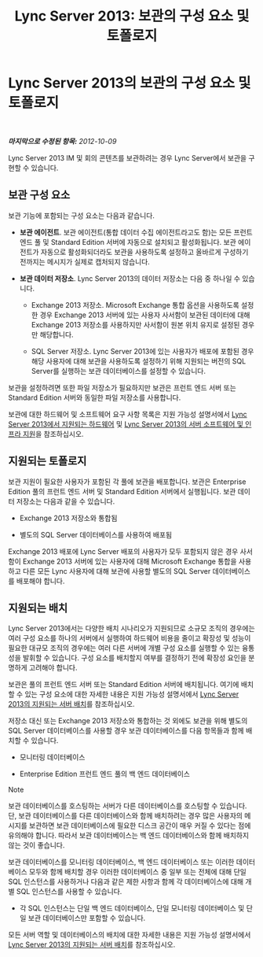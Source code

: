 ﻿---
title: 'Lync Server 2013: 보관의 구성 요소 및 토폴로지'
TOCTitle: 보관의 구성 요소 및 토폴로지
ms:assetid: 5893063d-a44a-4034-aba9-cbe883ecf710
ms:mtpsurl: https://technet.microsoft.com/ko-kr/library/JJ204916(v=OCS.15)
ms:contentKeyID: 49303703
ms.date: 08/24/2015
mtps_version: v=OCS.15
ms.translationtype: HT
---

# Lync Server 2013의 보관의 구성 요소 및 토폴로지

 

_**마지막으로 수정된 항목:** 2012-10-09_

Lync Server 2013 IM 및 회의 콘텐츠를 보관하려는 경우 Lync Server에서 보관을 구현할 수 있습니다.

## 보관 구성 요소

보관 기능에 포함되는 구성 요소는 다음과 같습니다.

  - **보관 에이전트**. 보관 에이전트(통합 데이터 수집 에이전트라고도 함)는 모든 프런트 엔드 풀 및 Standard Edition 서버에 자동으로 설치되고 활성화됩니다. 보관 에이전트가 자동으로 활성화되더라도 보관을 사용하도록 설정하고 올바르게 구성하기 전까지는 메시지가 실제로 캡처되지 않습니다.

  - **보관 데이터 저장소**. Lync Server 2013의 데이터 저장소는 다음 중 하나일 수 있습니다.
    
      - Exchange 2013 저장소. Microsoft Exchange 통합 옵션을 사용하도록 설정한 경우 Exchange 2013 서버에 있는 사용자 사서함이 보관된 데이터에 대해 Exchange 2013 저장소를 사용하지만 사서함이 원본 위치 유지로 설정된 경우만 해당합니다.
    
      - SQL Server 저장소. Lync Server 2013에 있는 사용자가 배포에 포함된 경우 해당 사용자에 대해 보관을 사용하도록 설정하기 위해 지원되는 버전의 SQL Server를 실행하는 보관 데이터베이스를 설정할 수 있습니다.

보관을 설정하려면 또한 파일 저장소가 필요하지만 보관은 프런트 엔드 서버 또는 Standard Edition 서버와 동일한 파일 저장소를 사용합니다.

보관에 대한 하드웨어 및 소프트웨어 요구 사항 목록은 지원 가능성 설명서에서 [Lync Server 2013에서 지원되는 하드웨어](lync-server-2013-supported-hardware.md) 및 [Lync Server 2013의 서버 소프트웨어 및 인프라 지원](lync-server-2013-server-software-and-infrastructure-support.md)을 참조하십시오.

## 지원되는 토폴로지

보관 지원이 필요한 사용자가 포함된 각 풀에 보관을 배포합니다. 보관은 Enterprise Edition 풀의 프런트 엔드 서버 및 Standard Edition 서버에서 실행됩니다. 보관 데이터 저장소는 다음과 같을 수 있습니다.

  - Exchange 2013 저장소와 통합됨

  - 별도의 SQL Server 데이터베이스를 사용하여 배포됨

Exchange 2013 배포에 Lync Server 배포의 사용자가 모두 포함되지 않은 경우 사서함이 Exchange 2013 서버에 있는 사용자에 대해 Microsoft Exchange 통합을 사용하고 다른 모든 Lync 사용자에 대해 보관에 사용할 별도의 SQL Server 데이터베이스를 배포해야 합니다.

## 지원되는 배치

Lync Server 2013에서는 다양한 배치 시나리오가 지원되므로 소규모 조직의 경우에는 여러 구성 요소를 하나의 서버에서 실행하여 하드웨어 비용을 줄이고 확장성 및 성능이 필요한 대규모 조직의 경우에는 여러 다른 서버에 개별 구성 요소를 실행할 수 있는 융통성을 발휘할 수 있습니다. 구성 요소를 배치할지 여부를 결정하기 전에 확장성 요인을 분명하게 고려해야 합니다.

보관은 풀의 프런트 엔드 서버 또는 Standard Edition 서버에 배치됩니다. 여기에 배치할 수 있는 구성 요소에 대한 자세한 내용은 지원 가능성 설명서에서 [Lync Server 2013의 지원되는 서버 배치](lync-server-2013-supported-server-collocation.md)를 참조하십시오.

저장소 대신 또는 Exchange 2013 저장소와 통합하는 것 외에도 보관을 위해 별도의 SQL Server 데이터베이스를 사용할 경우 보관 데이터베이스를 다음 항목들과 함께 배치할 수 있습니다.

  - 모니터링 데이터베이스

  - Enterprise Edition 프런트 엔드 풀의 백 엔드 데이터베이스


> [!NOTE]
> 보관 데이터베이스를 호스팅하는 서버가 다른 데이터베이스를 호스팅할 수 있습니다. 단, 보관 데이터베이스를 다른 데이터베이스와 함께 배치하려는 경우 많은 사용자의 메시지를 보관하면 보관 데이터베이스에 필요한 디스크 공간이 매우 커질 수 있다는 점에 유의해야 합니다. 따라서 보관 데이터베이스는 백 엔드 데이터베이스와 함께 배치하지 않는 것이 좋습니다.



보관 데이터베이스를 모니터링 데이터베이스, 백 엔드 데이터베이스 또는 이러한 데이터베이스 모두와 함께 배치할 경우 이러한 데이터베이스 중 일부 또는 전체에 대해 단일 SQL 인스턴스를 사용하거나 다음과 같은 제한 사항과 함께 각 데이터베이스에 대해 개별 SQL 인스턴스를 사용할 수 있습니다.

  - 각 SQL 인스턴스는 단일 백 엔드 데이터베이스, 단일 모니터링 데이터베이스 및 단일 보관 데이터베이스만 포함할 수 있습니다.

모든 서버 역할 및 데이터베이스의 배치에 대한 자세한 내용은 지원 가능성 설명서에서 [Lync Server 2013의 지원되는 서버 배치](lync-server-2013-supported-server-collocation.md)를 참조하십시오.

